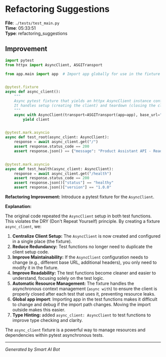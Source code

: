# Refactoring Suggestions

**File**: `./tests/test_main.py`  
**Time**: 05:33:51  
**Type**: refactoring_suggestions

## Improvement

```python
import pytest
from httpx import AsyncClient, ASGITransport

from app.main import app  # Import app globally for use in the fixture


@pytest.fixture
async def async_client():
    """
    Async pytest fixture that yields an httpx AsyncClient instance configured for testing the FastAPI app.
    It handles setup (creating the client) and teardown (closing the client) automatically.
    """
    async with AsyncClient(transport=ASGITransport(app=app), base_url="http://test") as client:
        yield client


@pytest.mark.asyncio
async def test_root(async_client: AsyncClient):
    response = await async_client.get("/")
    assert response.status_code == 200
    assert response.json() == {"message": "Product Assistant API - Ready to help you find products"}


@pytest.mark.asyncio
async def test_health(async_client: AsyncClient):
    response = await async_client.get("/health")
    assert response.status_code == 200
    assert response.json()["status"] == "healthy"
    assert response.json()["version"] == "1.0.0"
```

**Refactoring Improvement:**  Introduce a pytest fixture for the `AsyncClient`.

**Explanation:**

The original code repeated the `AsyncClient` setup in both test functions. This violates the DRY (Don't Repeat Yourself) principle.  By creating a fixture `async_client`, we:

1.  **Centralize Client Setup:** The `AsyncClient` is now created and configured in a single place (the fixture).
2.  **Reduce Redundancy:** Test functions no longer need to duplicate the client setup code.
3.  **Improve Maintainability:** If the `AsyncClient` configuration needs to change (e.g., different base URL, additional headers), you only need to modify it in the fixture.
4.  **Improve Readability:** The test functions become cleaner and easier to understand, focusing solely on the test logic.
5.  **Automatic Resource Management:** The fixture handles the asynchronous context management (`async with`) to ensure the client is properly closed after each test that uses it, preventing resource leaks.
6.  **Global app import**: Importing app in the test functions makes it difficult to change and debug if the import path changes. Moving the import outside makes this easier.
7.  **Type Hinting:** added `async_client: AsyncClient` to test functions to improve type checking and clarity.

The `async_client` fixture is a powerful way to manage resources and dependencies within pytest asynchronous tests.

---
*Generated by Smart AI Bot*
